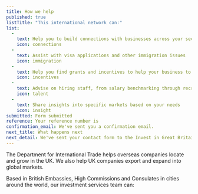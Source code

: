 ```yaml
---
title: How we help
published: true
listTitle: "This international network can:"
list: 
  - 
    text: Help you to build connections with businesses across your sector
    icon: connections
  - 
    text: Assist with visa applications and other immigration issues
    icon: immigration 
  - 
    text: Help you find grants and incentives to help your business to grow
    icon: incentives
  - 
    text: Advise on hiring staff, from salary benchmarking through recruitment and training
    icon: talent
  - 
    text: Share insights into specific markets based on your needs
    icon: insight
submitted: Form submitted
reference: Your reference number is
confirmation_email: We've sent you a confirmation email.
next_title: What happens next
next_detail: We've sent your contact form to the Invest in Great Britain agents. They will be in touch soon.
---
```

The Department for International Trade helps overseas companies locate and grow in the UK.  We also help UK companies export and expand into global markets.

Based in British Embassies, High Commissions and Consulates in cities around the world, our investment services team can:
